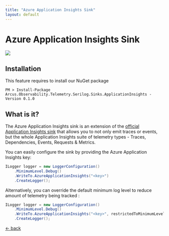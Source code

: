 ```yaml
---
title: "Azure Application Insights Sink"
layout: default
---
```


# Azure Application Insights Sink

![](https://img.shields.io/badge/Available%20starting-v0.1-green?link=https://github.com/arcus-azure/arcus.observability/releases/tag/v0.1.0)

## Installation

This feature requires to install our NuGet package

```shell
PM > Install-Package Arcus.Observability.Telemetry.Serilog.Sinks.ApplicationInsights -Version 0.1.0
```

## What is it?

The Azure Application Insights sink is an extension of the [official Application Insights sink]() that allows you to not only emit traces or events, but the whole Application Insights suite of telemetry types - Traces, Dependencies, Events, Requests & Metrics.

You can easily configure the sink by providing the Azure Application Insights key:

```csharp
ILogger logger = new LoggerConfiguration()
    .MinimumLevel.Debug()
    .WriteTo.AzureApplicationInsights("<key>")
    .CreateLogger();
```

Alternatively, you can override the default minimum log level to reduce amount of telemetry being tracked :

```csharp
ILogger logger = new LoggerConfiguration()
    .MinimumLevel.Debug()
    .WriteTo.AzureApplicationInsights("<key>", restrictedToMinimumLevel: LogEventLevel.Warning)
    .CreateLogger();
```

[&larr; back](/)
